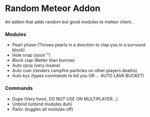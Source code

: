 # Random Meteor Addon

An addon that adds random but good modules to meteor client..

### Modules
- Pearl phase (Throws pearls in a direction to clap you in a surround block)
- Hole snap (soon ™)
- Block clap (Better than burrow)
- Auto cpvp (very insane)
- Auto cum (renders campfire particles on other players deaths)
- Auto kys (types commands to kill you OR ... AUTO LAVA BUCKET)

### Commands
- Dupe (Very funni, DO NOT USE ON MULTIPLAYER...)
- Unbind (unbind modules duh)
- Panic (toggles all modules off)
